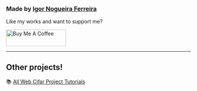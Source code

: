 ### Made by [Igor Nogueira Ferreira](https://www.linkedin.com/in/igor-nogueira-146348299/)

Like my works and want to support me?

<a href="https://www.buymeacoffee.com/igorferreira" target="_blank"><img src="https://cdn.buymeacoffee.com/buttons/v2/default-blue.png" alt="Buy Me A Coffee" style="height: 45px !important;width: 162.75px !important;" ></a>

---

## Other projects!

📚 [All Web Cifar Project Tutorials](https://github.com/igaaot)
